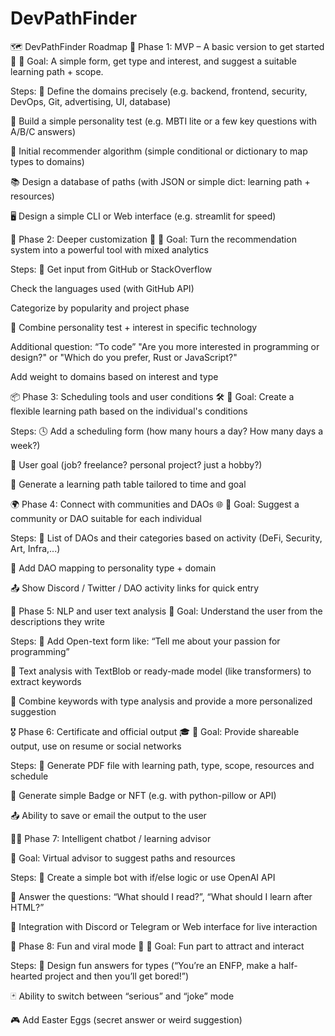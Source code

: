 # DevPathFinder
🗺️ DevPathFinder Roadmap
🔰 Phase 1: MVP – A basic version to get started 🚀
📌 Goal: A simple form, get type and interest, and suggest a suitable learning path + scope.

Steps:
‌🎯 Define the domains precisely (e.g. backend, frontend, security, DevOps, Git, advertising, UI, database)

‌📝 Build a simple personality test (e.g. MBTI lite or a few key questions with A/B/C answers)

‌🧠 Initial recommender algorithm (simple conditional or dictionary to map types to domains)

‌📚 Design a database of paths (with JSON or simple dict: learning path + resources)

‌🖥️ Design a simple CLI or Web interface (e.g. streamlit for speed)

🧩 Phase 2: Deeper customization 🧠
📌 Goal: Turn the recommendation system into a powerful tool with mixed analytics

Steps:
‌🔗 Get input from GitHub or StackOverflow

Check the languages ​​used (with GitHub API)

Categorize by popularity and project phase

‌🧪 Combine personality test + interest in specific technology

Additional question: “To code” "Are you more interested in programming or design?" or "Which do you prefer, Rust or JavaScript?"

Add weight to domains based on interest and type

📦 Phase 3: Scheduling tools and user conditions 🛠
📌 Goal: Create a flexible learning path based on the individual's conditions

Steps:
‌🕓 Add a scheduling form (how many hours a day? How many days a week?)

‌🎯 User goal (job? freelance? personal project? just a hobby?)

‌📅 Generate a learning path table tailored to time and goal

🌍 Phase 4: Connect with communities and DAOs 🌐
📌 Goal: Suggest a community or DAO suitable for each individual

Steps:
‌📜 List of DAOs and their categories based on activity (DeFi, Security, Art, Infra,...)

‌🧠 Add DAO mapping to personality type + domain

‌📤 Show Discord / Twitter / DAO activity links for quick entry

🧠 Phase 5: NLP and user text analysis
📌 Goal: Understand the user from the descriptions they write

Steps:
‌📄 Add Open-text form like: “Tell me about your passion for programming”

‌🧠 Text analysis with TextBlob or ready-made model (like transformers) to extract keywords

‌🔀 Combine keywords with type analysis and provide a more personalized suggestion

🎖 Phase 6: Certificate and official output 🎓
📌 Goal: Provide shareable output, use on resume or social networks

Steps:
‌📄 Generate PDF file with learning path, type, scope, resources and schedule

‌🏅 Generate simple Badge or NFT (e.g. with python-pillow or API)

‌📤 Ability to save or email the output to the user

🧑‍💻 Phase 7: Intelligent chatbot / learning advisor

📌 Goal: Virtual advisor to suggest paths and resources

Steps:
‌💬 Create a simple bot with if/else logic or use OpenAI API

‌🧭 Answer the questions: “What should I read?”, “What should I learn after HTML?”

‌📲 Integration with Discord or Telegram or Web interface for live interaction

🤪 Phase 8: Fun and viral mode 🎁
📌 Goal: Fun part to attract and interact

Steps:
‌🤣 Design fun answers for types (“You’re an ENFP, make a half-hearted project and then you’ll get bored!”)

‌🃏 Ability to switch between “serious” and “joke” mode

‌🎮 Add Easter Eggs (secret answer or weird suggestion)
